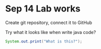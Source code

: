 # Sep 14 Lab works

Create git repository, connect it to GitHub

Try what it looks like when write java code?

```Java 
System.out.print("What is this?");



